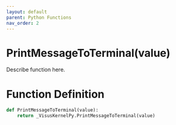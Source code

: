 ```yaml
---
layout: default
parent: Python Functions
nav_order: 2
---
```


# PrintMessageToTerminal(value)

Describe function here.

# Function Definition

```python
def PrintMessageToTerminal(value):
    return _VisusKernelPy.PrintMessageToTerminal(value)
```